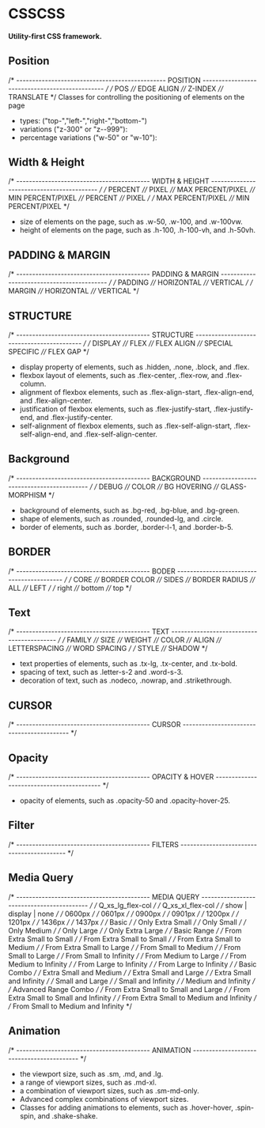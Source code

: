 # CSSCSS
#### Utility-first CSS framework.


## Position
/* ----------------------------------------------- POSITION ----------------------------------------------- */
/* POS *//* EDGE ALIGN *//* Z-INDEX *//* TRANSLATE */
Classes for controlling the positioning of elements on the page
* types: ("top-","left-","right-","bottom-")
* variations ("z-300" or "z--999"):
* percentage variations ("w-50" or "w-10"):


## Width & Height
/* ------------------------------------------ WIDTH & HEIGHT ------------------------------------------ */
/* PERCENT *//* PIXEL *//* MAX PERCENT/PIXEL *//* MIN PERCENT/PIXEL *//* PERCENT *//* PIXEL */
/* MAX PERCENT/PIXEL *//* MIN PERCENT/PIXEL */
* size of elements on the page, such as .w-50, .w-100, and .w-100vw.
* height of elements on the page, such as .h-100, .h-100-vh, and .h-50vh.


## PADDING & MARGIN
/* ------------------------------------------ PADDING & MARGIN ------------------------------------------ */
/* PADDING *//* HORIZONTAL *//* VERTICAL */
/* MARGIN *//* HORIZONTAL *//* VERTICAL */


## STRUCTURE
/* ------------------------------------------ STRUCTURE ------------------------------------------ */
/* DISPLAY *//* FLEX *//* FLEX ALIGN *//* SPECIAL SPECIFIC *//* FLEX GAP */
* display property of elements, such as .hidden, .none, .block, and .flex.
* flexbox layout of elements, such as .flex-center, .flex-row, and .flex-column.
* alignment of flexbox elements, such as .flex-align-start, .flex-align-end, and .flex-align-center.
* justification of flexbox elements, such as .flex-justify-start, .flex-justify-end, and .flex-justify-center.
* self-alignment of flexbox elements, such as .flex-self-align-start, .flex-self-align-end, and .flex-self-align-center.


## Background
/* ------------------------------------------ BACKGROUND ------------------------------------------ */
/* DEBUG *//* COLOR *//* BG HOVERING *//* GLASS-MORPHISM */
* background of elements, such as .bg-red, .bg-blue, and .bg-green.
* shape of elements, such as .rounded, .rounded-lg, and .circle.
* border of elements, such as .border, .border-l-1, and .border-b-5.


## BORDER
/* ------------------------------------------ BODER ------------------------------------------ */
/* CORE *//* BORDER COLOR *//* SIDES *//* BORDER RADIUS *//* ALL *//* LEFT */
/* right *//* bottom *//* top */


## Text
/* ------------------------------------------ TEXT ------------------------------------------ */
/* FAMILY *//* SIZE *//* WEIGHT *//* COLOR *//* ALIGN *//* LETTERSPACING *//* WORD SPACING */
/* STYLE *//* SHADOW */
* text properties of elements, such as .tx-lg, .tx-center, and .tx-bold.
* spacing of text, such as .letter-s-2 and .word-s-3.
* decoration of text, such as .nodeco, .nowrap, and .strikethrough.


## CURSOR
/* ------------------------------------------ CURSOR ------------------------------------------ */


## Opacity
/* ------------------------------------------ OPACITY & HOVER ------------------------------------------ */
* opacity of elements, such as .opacity-50 and .opacity-hover-25.


## Filter
/* ------------------------------------------ FILTERS ------------------------------------------ */


## Media Query
/* ------------------------------------------ MEDIA QUERY ------------------------------------------ */
/* Q_xs_lg_flex-col */
/* Q_xs_xl_flex-col */
/* show | display | none */
/* 0600px */ /* 0601px */
/* 0900px */ /* 0901px */
/* 1200px */ /* 1201px */
/* 1436px */ /* 1437px */
/* Basic */
/* Only Extra Small */
/* Only Small */
/* Only Medium */
/* Only Large */
/* Only Extra Large */
/* Basic Range */
/* From Extra Small to Small */
/* From Extra Small to Small */
/* From Extra Small to Medium */
/* From Extra Small to Large */
/* From Small to Medium */
/* From Small to Large */
/* From Small to Infinity */
/* From Medium to Large */
/* From Medium to Infinity */
/* From Large to Infinity */
/* From Large to Infinity */
/* Basic Combo */
/* Extra Small and Medium */
/* Extra Small and Large */
/* Extra Small and Infinity */
/* Small and Large */
/* Small and Infinity */
/* Medium and Infinity */
/* Advanced Range Combo */
/* From Extra Small to Small and Large */
/* From Extra Small to Small and Infinity */
/* From Extra Small to Medium and Infinity */
/* From Small to Medium and Infinity */


## Animation
/* ------------------------------------------ ANIMATION ------------------------------------------ */
* the viewport size, such as .sm, .md, and .lg.
* a range of viewport sizes, such as .md-xl.
* a combination of viewport sizes, such as .sm-md-only.
* Advanced complex combinations of viewport sizes.
* Classes for adding animations to elements, such as .hover-hover, .spin-spin, and .shake-shake.




